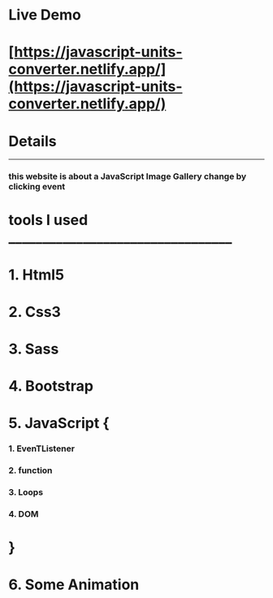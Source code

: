 



# Live Demo

# [https://javascript-units-converter.netlify.app/](https://javascript-units-converter.netlify.app/)

# __Details__

***

### this website is about a JavaScript Image Gallery change by clicking event



 # tools I used _________________________________

# 1. Html5
# 2. Css3
# 3. Sass
# 4. Bootstrap
# 5. JavaScript {
### 1. EvenTListener
### 2. function
### 3. Loops
### 4. DOM
#    }
# 6. Some Animation  

     
  





